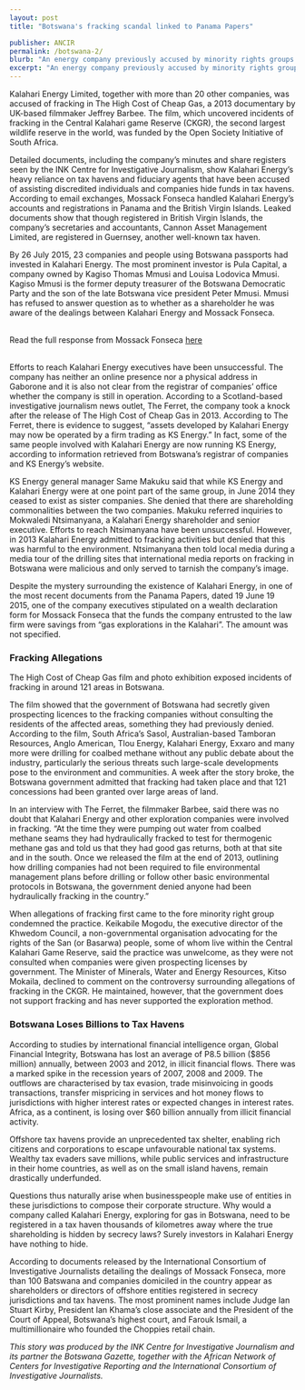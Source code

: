 ```yaml
---
layout: post
title: "Botswana's fracking scandal linked to Panama Papers"

publisher: ANCIR
permalink: /botswana-2/
blurb: "An energy company previously accused by minority rights groups and environmentalists of hydraulic fracking in Botswana’s central district appears in the Panama Papers’ ‘list of shame’, write Ntibinyane Ntibinyane and Vincent Matumo"
excerpt: "An energy company previously accused by minority rights groups and environmentalists of hydraulic fracking in Botswana’s central district appears in the Panama Papers’ ‘list of shame’, write Ntibinyane Ntibinyane and Vincent Matumo"
---
```


Kalahari Energy Limited, together with more than 20 other companies, was accused of fracking in The High Cost of Cheap Gas, a 2013 documentary by UK-based filmmaker Jeffrey Barbee. The film, which uncovered incidents of fracking in the Central Kalahari game Reserve (CKGR), the second largest wildlife reserve in the world, was funded by the Open Society Initiative of South Africa.    
 
Detailed documents, including the company’s minutes and share registers seen by the INK Centre for Investigative Journalism, show Kalahari Energy’s heavy reliance on tax havens and fiduciary agents that have been accused of assisting discredited individuals and companies hide funds in tax havens. According to email exchanges, Mossack Fonseca handled Kalahari Energy’s accounts and registrations in Panama and the British Virgin Islands. Leaked documents show that though registered in British Virgin Islands, the company’s secretaries and accountants, Cannon Asset Management Limited, are registered in Guernsey, another well-known tax haven.
  
By 26 July 2015, 23 companies and people using Botswana passports had invested in Kalahari Energy. The most prominent investor is Pula Capital, a company owned by Kagiso Thomas Mmusi and Louisa Lodovica Mmusi. Kagiso Mmusi is the former deputy treasurer of the Botswana Democratic Party and the son of the late Botswana vice president Peter Mmusi. Mmusi has refused to answer question as to whether as a shareholder he was aware of the dealings between Kalahari Energy and Mossack Fonseca.
   
<br/>
<div class="panel panel-default">
  <div class="panel-heading">
  Read the full response from Mossack Fonseca <a href="https://sourceafrica.net/documents/24692-ANCIR-L-PanamaPapers-L-Mossack-Fonseca-Responds.html" target="_blank">here</a>
  </div>
</div>
<br/>

Efforts to reach Kalahari Energy executives have been unsuccessful. The company has neither an online presence nor a physical address in Gaborone and it is also not clear from the registrar of companies’ office whether the company is still in operation. According to a Scotland-based investigative journalism news outlet, The Ferret, the company took a knock after the release of The High Cost of Cheap Gas in 2013. According to The Ferret, there is evidence to suggest, “assets developed by Kalahari Energy may now be operated by a firm trading as KS Energy.” In fact, some of the same people involved with Kalahari Energy are now running KS Energy, according to information retrieved from Botswana’s registrar of companies and KS Energy’s website. 
    
KS Energy general manager Same Makuku said that while KS Energy and Kalahari Energy were at one point part of the same group, in June 2014 they ceased to exist as sister companies. She denied that there are shareholding commonalities between the two companies. Makuku referred inquiries to Mokwaledi Ntsimanyana, a Kalahari Energy shareholder and senior executive. Efforts to reach Ntsimanyana have been unsuccessful. However, in 2013 Kalahari Energy admitted to fracking activities but denied that this was harmful to the environment. Ntsimanyana then told local media during a media tour of the drilling sites that international media reports on fracking in Botswana were malicious and only served to tarnish the company’s image.
     
Despite the mystery surrounding the existence of Kalahari Energy, in one of the most recent documents from the Panama Papers, dated 19 June 19 2015, one of the company executives stipulated on a wealth declaration form for Mossack Fonseca that the funds the company entrusted to the law firm were savings from “gas explorations in the Kalahari”. The amount was not specified.

### Fracking Allegations

The High Cost of Cheap Gas film and photo exhibition exposed incidents of fracking in around 121 areas in Botswana.
 
The film showed that the government of Botswana had secretly given prospecting licences to the fracking companies without consulting the residents of the affected areas, something they had previously denied. According to the film, South Africa’s Sasol, Australian-based Tamboran Resources, Anglo American, Tlou Energy, Kalahari Energy, Exxaro and many more were drilling for coalbed methane without any public debate about the industry, particularly the serious threats such large-scale developments pose to the environment and communities. A week after the story broke, the Botswana government admitted that fracking had taken place and that 121 concessions had been granted over large areas of land.

In an interview with The Ferret, the filmmaker Barbee, said there was  no doubt that Kalahari Energy and other exploration companies were involved in fracking. “At the time they were pumping out water from coalbed methane seams they had hydraulically fracked to test for thermogenic methane gas and told us that they had good gas returns, both at that site and in the south. Once we released the film at the end of 2013, outlining how drilling companies had not been required to file environmental management plans before drilling or follow other basic environmental protocols in Botswana, the government denied anyone had been hydraulically fracking in the country.”

When allegations of fracking first came to the fore minority right group condemned the practice. Keikabile Mogodu, the executive director of the Khwedom Council, a non-governmental organisation advocating for the rights of the San (or Basarwa) people, some of whom live within the Central Kalahari Game Reserve, said the practice was unwelcome, as they were not consulted when companies were given prospecting licenses by government. The Minister of Minerals, Water and Energy Resources, Kitso Mokaila, declined to comment on the controversy surrounding allegations of fracking in the CKGR. He maintained, however, that the government does not support fracking and has never supported the exploration method.

### Botswana Loses Billions to Tax Havens

According to studies by international financial intelligence organ, Global Financial Integrity, Botswana has lost an average of P8.5 billion ($856 million) annually, between 2003 and 2012, in illicit financial flows. There was a marked spike in the recession years of 2007, 2008 and 2009. The outflows are characterised by tax evasion, trade misinvoicing in goods transactions, transfer mispricing in services and hot money flows to jurisdictions with higher interest rates or expected changes in interest rates. Africa, as a continent, is losing over $60 billion annually from illicit financial activity.
 
Offshore tax havens provide an unprecedented tax shelter, enabling rich citizens and corporations to escape unfavourable national tax systems. Wealthy tax evaders save millions, while public services and infrastructure in their home countries, as well as on the small island havens, remain drastically underfunded.
 
Questions thus naturally arise when businesspeople make use of entities in these jurisdictions to compose their corporate structure. Why would a company called Kalahari Energy, exploring for gas in Botswana, need to be registered in a tax haven thousands of kilometres away where the true shareholding is hidden by secrecy laws? Surely investors in Kalahari Energy have nothing to hide.

According to documents released by the International Consortium of Investigative Journalists detailing the dealings of Mossack Fonseca, more than 100 Batswana and companies domiciled in the country appear as shareholders or directors of offshore entities registered in secrecy jurisdictions and tax havens. The most prominent names include Judge Ian Stuart Kirby, President Ian Khama’s close associate and the President of the Court of Appeal, Botswana’s highest court, and Farouk Ismail, a multimillionaire who founded the Choppies retail chain.

*This story was produced by the INK Centre for Investigative Journalism and its partner the Botswana Gazette, together with the African Network of Centers for Investigative Reporting and the International Consortium of Investigative Journalists.*
